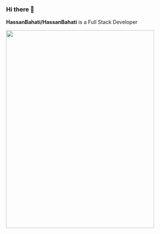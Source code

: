 ### Hi there 👋


**HassanBahati/HassanBahati** is a Full Stack Developer

<img src="https://avatars.githubusercontent.com/u/65954740?v=4" width="405" height="540" />
<!--
Here are some ideas to get you started:

- 🔭 I’m currently working on ...
- 🌱 I’m currently learning ...
- 👯 I’m looking to collaborate on ...
- 🤔 I’m looking for help with ...
- 💬 Ask me about ...
- 📫 How to reach me: ...
- 😄 Pronouns: ...
- ⚡ Fun fact: ...
-->

## How to Reach Me
* Send me a mail :mailbox: at : mukisabahati@gmail.com

[<img src='https://cdn.jsdelivr.net/npm/simple-icons@3.0.1/icons/linkedin.svg' alt='linkedin' height='20'>](https://www.linkedin.com/in/kakooza-jerry-916481b1/) [<img src='' alt='' height='20'>](https://www.instagram.com/the_ayahuasca_/) [<img src='https://cdn.jsdelivr.net/npm/simple-icons@3.0.1/icons/twitter.svg' alt='twitter' height='20'>](https://twitter.com/KakoozaJerry) 
---

## My GitHub Stats &#x1f4c8;

<a href="https://github.com/HassanBahati/HassanBahati">
  <img align="center" src="https://github-readme-stats.vercel.app/api/top-langs/?username=hassanbahati&hide=java,html&title_color=ffffff&text_color=c9cacc&icon_color=2bbc8a&bg_color=1d1f21" />
</a>
<a href="https://github.com/HassanBahati">
  <img align="center" src="https://github-readme-stats.vercel.app/api?username=hassanbahati&show_icons=true&line_height=27&count_private=true&title_color=ffffff&text_color=c9cacc&icon_color=2bbc8a&bg_color=1d1f21" alt="Jerry's GitHub Stats" />
</a>
